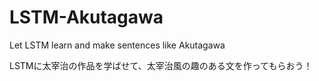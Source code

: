 # LSTM-Akutagawa
Let LSTM learn and make sentences like Akutagawa


LSTMに太宰治の作品を学ばせて、太宰治風の趣のある文を作ってもらおう！

